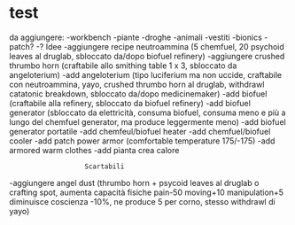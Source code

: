 # test
da aggiungere:
-workbench
-piante
-droghe
-animali
-vestiti
-bionics
-patch?
-?
                        Idee
-aggiungere recipe neutroammina (5 chemfuel, 20 psychoid leaves al druglab, sbloccato da/dopo biofuel refinery)
-aggiungere crushed thrumbo horn (craftabile allo smithing table 1 x 3, sbloccato da angeloterium)
-add angeloterium (tipo luciferium ma non uccide, craftabile con neutroammina, yayo, crushed thrumbo horn al druglab, withdrawl catatonic breakdown, sbloccato da/dopo medicinemaker)
-add biofuel (craftabile alla refinery, sbloccato da biofuel refinery)
-add biofuel generator (sbloccato da elettricità, consuma biofuel, consuma meno e più a lungo del chemfuel generator, ma produce leggermente meno)
-add biofuel generator portatile
-add chemfeul/biofuel heater
-add chemfuel/biofuel cooler
-add patch power armor (comfortable temperature 175/-175)
-add armored warm clothes
-add pianta crea calore

                       Scartabili
-aggiungere angel dust (thrumbo horn + psycoid leaves al druglab o crafting spot, aumenta capacità fisiche pain-50 moving+10 manipulation+5 diminuisce coscienza -10%, ne produce 5 per corno, stesso withdrawl di yayo)
